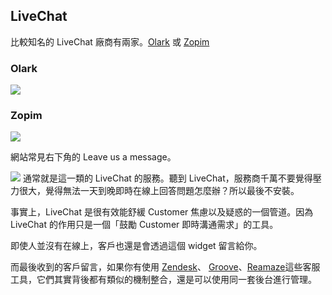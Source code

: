 ## LiveChat

比較知名的 LiveChat 廠商有兩家。[Olark](https://www.olark.com/) 或 [Zopim](https://www.zopim.com)

### Olark

![](http://d.pr/i/14sai+)

### Zopim 

![](http://d.pr/i/195lW+)

網站常見右下角的 Leave us a message。

![](http://d.pr/i/1dBtj+) 通常就是這一類的 LiveChat 的服務。聽到 LiveChat，服務商千萬不要覺得壓力很大，覺得無法一天到晚即時在線上回答問題怎麼辦？所以最後不安裝。

事實上，LiveChat 是很有效能舒緩 Customer 焦慮以及疑惑的一個管道。因為 LiveChat 的作用只是一個「鼓勵 Customer 即時溝通需求」的工具。

即使人並沒有在線上，客戶也還是會透過這個 widget 留言給你。

而最後收到的客戶留言，如果你有使用 [Zendesk](http://zendesk.com)、 [Groove](http://groovehq.com)、[Reamaze](http://reamaze.com)這些客服工具，它們其實背後都有類似的機制整合，還是可以使用同一套後台進行管理。


